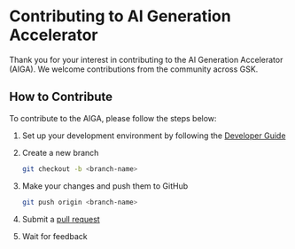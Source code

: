 # Contributing to AI Generation Accelerator

Thank you for your interest in contributing to the AI Generation Accelerator (AIGA). We welcome contributions from the community across GSK.

## How to Contribute

To contribute to the AIGA, please follow the steps below:

1. Set up your development environment by following the [Developer Guide](./docs/developer-guide.md)

1. Create a new branch

    ```bash
    git checkout -b <branch-name>
    ```

1. Make your changes and push them to GitHub

    ```bash
    git push origin <branch-name>
    ```

1. Submit a [pull request](https://github.com/gsk-tech/AIGA/compare)

1. Wait for feedback
